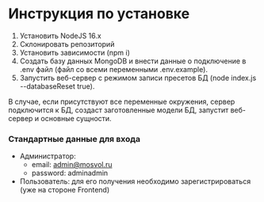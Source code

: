# Инструкция по установке

1. Установить NodeJS 16.x
2. Склонировать репозиторий
3. Установить зависимости (npm i)
4. Создать базу данных MongoDB и внести данные о подключение в .env файл (файл со всеми переменными .env.example).
5. Запустить веб-сервер с режимом записи пресетов БД (node index.js --databaseReset true). 

В случае, если присутствуют все переменные окружения, сервер подключится к БД, создаст заготовленные модели БД, запустит веб-сервер и основные сущности.

### Стандартные данные для входа
- Администратор:
  - email: admin@mosvol.ru
  - password: adminadmin
- Пользователь: для его получения необходимо зарегистрироваться (уже на стороне Frontend)